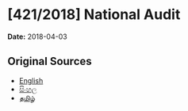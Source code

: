 # [421/2018] National Audit

**Date:** 2018-04-03

## Original Sources

- [English](https://documents.gov.lk/view/bills/2018/4/421-2018_E.pdf)
- [සිංහල](https://documents.gov.lk/view/bills/2018/4/421-2018_S.pdf)
- [தமிழ்](https://documents.gov.lk/view/bills/2018/4/421-2018_T.pdf)
